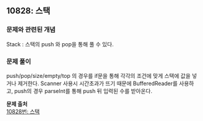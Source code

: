 ## 10828: 스택
### 문제와 관련된 개념
Stack : 스택의 push 와 pop을 통해 풀 수 있다.
### 문제 풀이
push/pop/size/empty/top 의 경우를 if문을 통해 각각의 조건에 맞게 스택에 값을 넣거나 제거한다. Scanner 사용시 시간초과가 뜨기 때문에 BufferedReader를 사용하고, push의 경우 parseInt를 통해 push 뒤 입력된 수를 받아온다.

**문제 출처**  
[10828번: 스택](https://www.acmicpc.net/problem/10828)